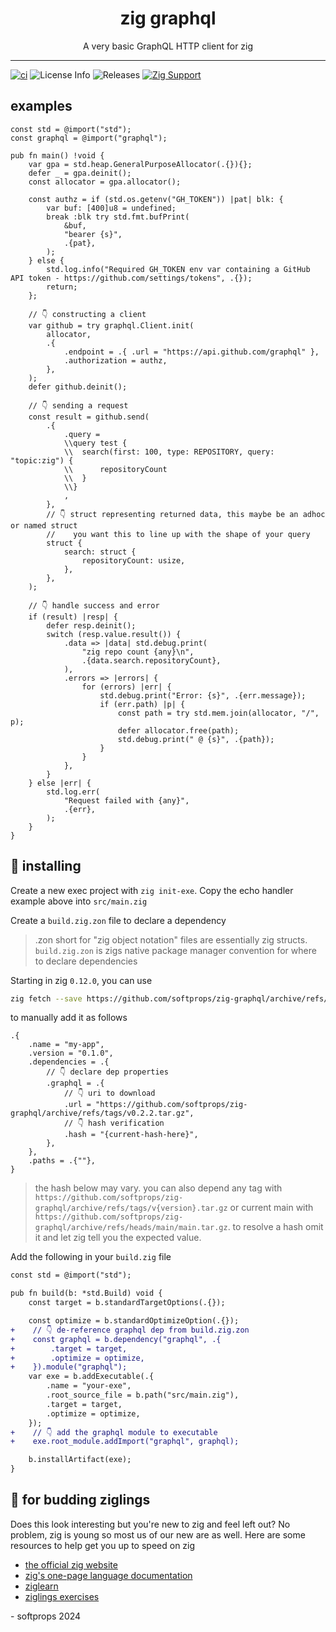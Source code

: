 <h1 align="center">
    zig graphql
</h1>

<div align="center">
    A very basic GraphQL HTTP client for zig
</div>

---

[![ci](https://github.com/softprops/zig-graphql/actions/workflows/ci.yml/badge.svg)](https://github.com/softprops/zig-graphql/actions/workflows/ci.yml) ![License Info](https://img.shields.io/github/license/softprops/zig-graphql) ![Releases](https://img.shields.io/github/v/release/softprops/zig-graphql) [![Zig Support](https://img.shields.io/badge/zig-0.13.0-black?logo=zig)](https://ziglang.org/documentation/0.13.0/)

## examples

```zig
const std = @import("std");
const graphql = @import("graphql");

pub fn main() !void {
    var gpa = std.heap.GeneralPurposeAllocator(.{}){};
    defer _ = gpa.deinit();
    const allocator = gpa.allocator();

    const authz = if (std.os.getenv("GH_TOKEN")) |pat| blk: {
        var buf: [400]u8 = undefined;
        break :blk try std.fmt.bufPrint(
            &buf,
            "bearer {s}",
            .{pat},
        );
    } else {
        std.log.info("Required GH_TOKEN env var containing a GitHub API token - https://github.com/settings/tokens", .{});
        return;
    };

    // 👇 constructing a client
    var github = try graphql.Client.init(
        allocator,
        .{
            .endpoint = .{ .url = "https://api.github.com/graphql" },
            .authorization = authz,
        },
    );
    defer github.deinit();

    // 👇 sending a request
    const result = github.send(
        .{
            .query =
            \\query test {
            \\  search(first: 100, type: REPOSITORY, query: "topic:zig") {
            \\      repositoryCount
            \\  }
            \\}
            ,
        },
        // 👇 struct representing returned data, this maybe be an adhoc or named struct
        //    you want this to line up with the shape of your query
        struct {
            search: struct {
                repositoryCount: usize,
            },
        },
    );

    // 👇 handle success and error
    if (result) |resp| {
        defer resp.deinit();
        switch (resp.value.result()) {
            .data => |data| std.debug.print(
                "zig repo count {any}\n",
                .{data.search.repositoryCount},
            ),
            .errors => |errors| {
                for (errors) |err| {
                    std.debug.print("Error: {s}", .{err.message});
                    if (err.path) |p| {
                        const path = try std.mem.join(allocator, "/", p);
                        defer allocator.free(path);
                        std.debug.print(" @ {s}", .{path});
                    }
                }
            },
        }
    } else |err| {
        std.log.err(
            "Request failed with {any}",
            .{err},
        );
    }
}
```

## 📼 installing

Create a new exec project with `zig init-exe`. Copy the echo handler example above into `src/main.zig`

Create a `build.zig.zon` file to declare a dependency

> .zon short for "zig object notation" files are essentially zig structs. `build.zig.zon` is zigs native package manager convention for where to declare dependencies

Starting in zig `0.12.0`, you can use

```sh
zig fetch --save https://github.com/softprops/zig-graphql/archive/refs/tags/v0.2.2.tar.gz
```

to manually add it as follows

```zig
.{
    .name = "my-app",
    .version = "0.1.0",
    .dependencies = .{
        // 👇 declare dep properties
        .graphql = .{
            // 👇 uri to download
            .url = "https://github.com/softprops/zig-graphql/archive/refs/tags/v0.2.2.tar.gz",
            // 👇 hash verification
            .hash = "{current-hash-here}",
        },
    },
    .paths = .{""},
}
```

> the hash below may vary. you can also depend any tag with `https://github.com/softprops/zig-graphql/archive/refs/tags/v{version}.tar.gz` or current main with `https://github.com/softprops/zig-graphql/archive/refs/heads/main/main.tar.gz`. to resolve a hash omit it and let zig tell you the expected value.

Add the following in your `build.zig` file

```diff
const std = @import("std");

pub fn build(b: *std.Build) void {
    const target = b.standardTargetOptions(.{});

    const optimize = b.standardOptimizeOption(.{});
+    // 👇 de-reference graphql dep from build.zig.zon
+    const graphql = b.dependency("graphql", .{
+        .target = target,
+        .optimize = optimize,
+    }).module("graphql");
    var exe = b.addExecutable(.{
        .name = "your-exe",
        .root_source_file = b.path("src/main.zig"),
        .target = target,
        .optimize = optimize,
    });
+    // 👇 add the graphql module to executable
+    exe.root_module.addImport("graphql", graphql);

    b.installArtifact(exe);
}
```

## 🥹 for budding ziglings

Does this look interesting but you're new to zig and feel left out? No problem, zig is young so most us of our new are as well. Here are some resources to help get you up to speed on zig

- [the official zig website](https://ziglang.org/)
- [zig's one-page language documentation](https://ziglang.org/documentation/0.13.0/)
- [ziglearn](https://ziglearn.org/)
- [ziglings exercises](https://github.com/ratfactor/ziglings)

\- softprops 2024

